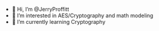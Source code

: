 - 👋 Hi, I’m @JerryProffitt
- 👀 I’m interested in AES/Cryptography and math modeling
- 🌱 I’m currently learning Cryptography

<!---
JerryProffitt/JerryProffitt is a ✨ special ✨ repository because its `README.md` (this file) appears on your GitHub profile.
You can click the Preview link to take a look at your changes.
--->
